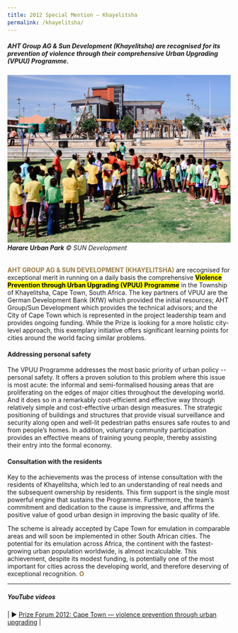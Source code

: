 ```yaml
---
title: 2012 Special Mention — Khayelitsha
permalink: /khayelitsha/
---
```


##### AHT Group AG & Sun Development (Khayelitsha) are recognised for its prevention of violence through their comprehensive Urban Upgrading (VPUU) Programme.

###### ![Khayelitsha](/images/special-mentions/khayelitsha.jpg)**Harare Urban Park** © SUN Development

<b><font color="#967942">AHT GROUP AG & SUN DEVELOPMENT (KHAYELITSHA)</font></b> are recognised for exceptional merit in running on a daily basis the comprehensive **<mark>Violence Prevention through Urban Upgrading (VPUU) Programme</mark>** in the Township of Khayelitsha, Cape Town, South Africa. The key partners of VPUU are the German Development Bank (KfW) which provided the initial resources; AHT Group/Sun Development which provides the technical advisors; and the City of Cape Town which is represented in the project leadership team and provides ongoing funding. While the Prize is looking for a more holistic city-level approach, this exemplary initiative offers significant learning points for cities around the world facing similar problems.

#### **Addressing personal safety**

The VPUU Programme addresses the most basic priority of urban policy -- personal safety. It offers a proven solution to this problem where this issue is most acute: the informal and semi-formalised housing areas that are proliferating on the edges of major cities throughout the developing world. And it does so in a remarkably cost-efficient and effective way through relatively simple and cost-effective urban design measures. The strategic positioning of buildings and structures that provide visual surveillance and security along open and well-lit pedestrian paths ensures safe routes to and from people’s homes. In addition, voluntary community participation provides an effective means of training young people, thereby assisting their entry into the formal economy.

#### **Consultation with the residents**

Key to the achievements was the process of intense consultation with the residents of Khayelitsha, which led to an understanding of real needs and the subsequent ownership by residents. This firm support is the single most powerful engine that sustains the Programme. Furthermore, the team’s commitment and dedication to the cause is impressive, and affirms the positive value of good urban design in improving the basic quality of life.

The scheme is already accepted by Cape Town for emulation in comparable areas and will soon be implemented in other South African cities. The potential for its emulation across Africa, the continent with the fastest-growing urban population worldwide, is almost incalculable. This achievement, despite its modest funding, is potentially one of the most important for cities across the developing world, and therefore deserving of exceptional recognition. **<font color="#967942">O</font>**

---

##### **YouTube videos**

| ▶️ [Prize Forum 2012: Cape Town — violence prevention through urban upgrading](https://youtu.be/39r96ZESjvU) |
